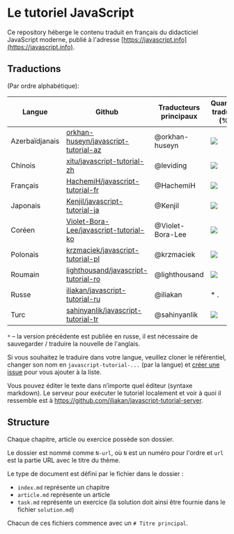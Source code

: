 # Le tutoriel JavaScript

Ce repository héberge le contenu traduit en français du didacticiel JavaScript moderne, publié à l'adresse [https://javascript.info](https://javascript.info).

## Traductions

(Par ordre alphabétique):

| Langue | Github | Traducteurs principaux | Quantité traduite (%) | &nbsp;&nbsp;&nbsp;&nbsp;&nbsp;&nbsp;Last&nbsp;Commit&nbsp;&nbsp;&nbsp;&nbsp;&nbsp;&nbsp; | Published |
|----------|--------|-------------------|----------------|-------------|-----------|
| Azerbaïdjanais | [orkhan-huseyn/javascript-tutorial-az](https://github.com/orkhan-huseyn/javascript-tutorial-az) | @orkhan-huseyn | ![](http://translate-hook.javascript.info/stats/az.svg) | ![](https://img.shields.io/github/last-commit/orkhan-huseyn/javascript-tutorial-az.svg?maxAge=1800) |  |
| Chinois | [xitu/javascript-tutorial-zh](https://github.com/xitu/javascript-tutorial-zh) | @leviding | ![](http://translate-hook.javascript.info/stats/zh.svg) | ![](https://img.shields.io/github/last-commit/xitu/javascript-tutorial-zh.svg?maxAge=1800) | [zh.javascript.info](https://zh.javascript.info) |
| Français | [HachemiH/javascript-tutorial-fr](https://github.com/HachemiH/javascript-tutorial-fr) | @HachemiH | ![](http://translate-hook.javascript.info/stats/fr.svg) | ![](https://img.shields.io/github/last-commit/HachemiH/javascript-tutorial-fr.svg?maxAge=3600) | |
| Japonais | [KenjiI/javascript-tutorial-ja](https://github.com/KenjiI/javascript-tutorial-ja) | @KenjiI | ![](http://translate-hook.javascript.info/stats/ja.svg) | ![](https://img.shields.io/github/last-commit/KenjiI/javascript-tutorial-ja.svg?maxAge=3600) | [ja.javascript.info](https://ja.javascript.info) |
| Coréen | [Violet-Bora-Lee/javascript-tutorial-ko](https://github.com/Violet-Bora-Lee/javascript-tutorial-ko) | @Violet-Bora-Lee | ![](http://translate-hook.javascript.info/stats/ko.svg) | ![](https://img.shields.io/github/last-commit/Violet-Bora-Lee/javascript-tutorial-ko.svg?maxAge=3600) |  |
| Polonais | [krzmaciek/javascript-tutorial-pl](https://github.com/krzmaciek/javascript-tutorial-pl) | @krzmaciek | ![](http://translate-hook.javascript.info/stats/pl.svg) | ![](https://img.shields.io/github/last-commit/krzmaciek/javascript-tutorial-pl.svg?maxAge=3600) |  |
| Roumain | [lighthousand/javascript-tutorial-ro](https://github.com/lighthousand/javascript-tutorial-ro) | @lighthousand | ![](http://translate-hook.javascript.info/stats/ro.svg) | ![](https://img.shields.io/github/last-commit/lighthousand/javascript-tutorial-ro.svg?maxAge=3600) |  |
| Russe | [iliakan/javascript-tutorial-ru](https://github.com/iliakan/javascript-tutorial-ru) | @iliakan | * . | ![](https://img.shields.io/github/last-commit/iliakan/javascript-tutorial-ru.svg?maxAge=3600) | [learn.javascript.ru](https://learn.javascript.ru) |
| Turc | [sahinyanlik/javascript-tutorial-tr](https://github.com/sahinyanlik/javascript-tutorial-tr) | @sahinyanlik | ![](http://translate-hook.javascript.info/stats/tr.svg) | ![](https://img.shields.io/github/last-commit/sahinyanlik/javascript-tutorial-tr.svg?maxAge=3600) | |



`*` – la version précédente est publiée en russe, il est nécessaire de sauvegarder / traduire la nouvelle de l'anglais.

Si vous souhaitez le traduire dans votre langue, veuillez cloner le référentiel, changer son nom en `javascript-tutorial-...` (par la langue) et [créer une issue](https://github.com/iliakan/javascript-tutoria-en/issues/new) pour vous ajouter à la liste.

Vous pouvez éditer le texte dans n’importe quel éditeur (syntaxe markdown). Le serveur pour exécuter le tutoriel localement et voir à quoi il ressemble est à <https://github.com/iliakan/javascript-tutorial-server>.  



## Structure

Chaque chapitre, article ou exercice possède son dossier.

Le dossier est nommé comme `N-url`, où `N` est un numéro pour l'ordre et `url` est la partie URL avec le titre du thème.

Le type de document est défini par le fichier dans le dossier :

  - `index.md` représente un chapitre
  - `article.md` représente un article
  - `task.md` représente un exercice (la solution doit ainsi être fournie dans le fichier `solution.md`)

Chacun de ces fichiers commence avec un `# Titre principal`.
